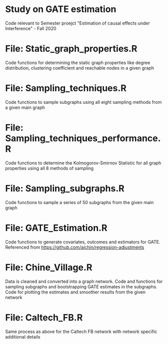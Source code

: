 # Study on GATE estimation
Code relevant to Semester proejct "Estimation of causal effects under Interference" - Fall 2020
# File: Static_graph_properties.R
Code functions for determining the static graph properties like degree distribution, clustering coefficient and reachable nodes in a given graph
# File: Sampling_techniques.R
Code functions to sample subgraphs using all eight sampling methods from a given main graph
# File: Sampling_techniques_performance.R
Code functions to determine the Kolmogorov-Smirnov Statistic for all graph properties using all 8 methods of sampling
# File: Sampling_subgraphs.R
Code functions to sample a series of 50 subgraphs from the given main graph
# File: GATE_Estimation.R
Code functions to generate covariates, outcomes and estimators for GATE. Referenced from https://github.com/ajchin/regression-adjustments
# File: Chine_Village.R
Data is cleaned and converted into a graph network. Code and functions for sampling subgraphs and bootstrapping GATE estimates in the subgraphs. 
Code for plotting the estimates and smoother results from the given network
# File: Caltech_FB.R
Same process as above for the Caltech FB network with network specific additional details
